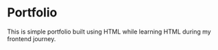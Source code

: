 # Portfolio
This is simple portfolio built using HTML while learning HTML during my frontend journey.
